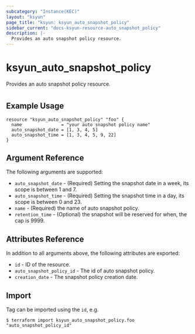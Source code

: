 ```yaml
---
subcategory: "Instance(KEC)"
layout: "ksyun"
page_title: "ksyun: ksyun_auto_snapshot_policy"
sidebar_current: "docs-ksyun-resource-auto_snapshot_policy"
description: |-
  Provides an auto snapshot policy resource.
---
```


# ksyun_auto_snapshot_policy

Provides an auto snapshot policy resource.

#

## Example Usage

```hcl
resource "ksyun_auto_snapshot_policy" "foo" {
  name               = "your auto snapshot policy name"
  auto_snapshot_date = [1, 3, 4, 5]
  auto_snapshot_time = [1, 3, 4, 5, 9, 22]
}
```

## Argument Reference

The following arguments are supported:

* `auto_snapshot_date` - (Required) Setting the snapshot date in a week, its scope is between 1 and 7.
* `auto_snapshot_time` - (Required) Setting the snapshot time in a day, its scope is between 0 and 23.
* `name` - (Required) the name of auto snapshot policy.
* `retention_time` - (Optional) the snapshot will be reserved for when, the cap is 9999.

## Attributes Reference

In addition to all arguments above, the following attributes are exported:

* `id` - ID of the resource.
* `auto_snapshot_policy_id` - The id of auto snapshot policy.
* `creation_date` - The snapshot policy creation date.


## Import

Tag can be imported using the `id`, e.g.

```
$ terraform import ksyun_auto_snapshot_policy.foo "auto_snapshot_policy_id"
```

